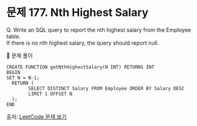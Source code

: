 # 문제 177. Nth Highest Salary

Q. Write an SQL query to report the nth highest salary from the Employee table. <br>
If there is no nth highest salary, the query should report null.

🔑 문제 풀이
```mysql
CREATE FUNCTION getNthHighestSalary(N INT) RETURNS INT
BEGIN
SET N = N-1;
  RETURN (
        SELECT DISTINCT Salary FROM Employee ORDER BY Salary DESC 
        LIMIT 1 OFFSET N
  );
END
```

출처: [LeetCode 문제 보기](https://leetcode.com/problems/nth-highest-salary/)
